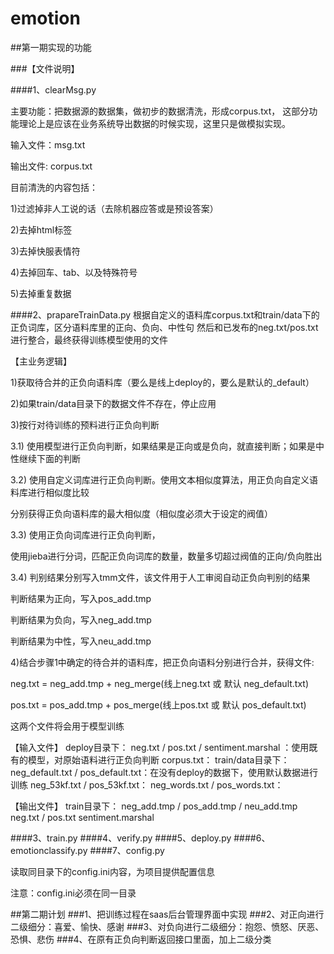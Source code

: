 # emotion

##第一期实现的功能


###【文件说明】

####1、clearMsg.py

主要功能：把数据源的数据集，做初步的数据清洗，形成corpus.txt，
这部分功能理论上是应该在业务系统导出数据的时候实现，这里只是做模拟实现。

输入文件：msg.txt

输出文件: corpus.txt

目前清洗的内容包括：

1)过滤掉非人工说的话（去除机器应答或是预设答案）

2)去掉html标签

3)去掉快服表情符

4)去掉回车、tab、以及特殊符号

5)去掉重复数据


####2、prapareTrainData.py
根据自定义的语料库corpus.txt和train/data下的正负词库，区分语料库里的正向、负向、中性句
然后和已发布的neg.txt/pos.txt进行整合，最终获得训练模型使用的文件

【主业务逻辑】

1)获取待合并的正负向语料库（要么是线上deploy的，要么是默认的_default）

2)如果train/data目录下的数据文件不存在，停止应用

3)按行对待训练的预料进行正负向判断

3.1) 使用模型进行正负向判断，如果结果是正向或是负向，就直接判断；如果是中性继续下面的判断

3.2) 使用自定义词库进行正负向判断。使用文本相似度算法，用正负向自定义语料库进行相似度比较

分别获得正负向语料库的最大相似度（相似度必须大于设定的阀值）

3.3) 使用正负向词库进行正负向判断，

使用jieba进行分词，匹配正负向词库的数量，数量多切超过阀值的正向/负向胜出

3.4) 判别结果分别写入tmm文件，该文件用于人工审阅自动正负向判别的结果

判断结果为正向，写入pos_add.tmp

判断结果为负向，写入neg_add.tmp

判断结果为中性，写入neu_add.tmp

4)结合步骤1中确定的待合并的语料库，把正负向语料分别进行合并，获得文件:

neg.txt = neg_add.tmp + neg_merge(线上neg.txt 或 默认 neg_default.txt)

pos.txt = pos_add.tmp + pos_merge(线上pos.txt 或 默认 pos_default.txt)

这两个文件将会用于模型训练


【输入文件】
deploy目录下：
    neg.txt / pos.txt / sentiment.marshal ：使用既有的模型，对原始语料进行正负向判断
    corpus.txt：
train/data目录下：
    neg_default.txt / pos_default.txt：在没有deploy的数据下，使用默认数据进行训练
    neg_53kf.txt / pos_53kf.txt：
    neg_words.txt / pos_words.txt：

【输出文件】
train目录下：
    neg_add.tmp / pos_add.tmp / neu_add.tmp
    neg.txt / pos.txt
    sentiment.marshal


####3、train.py
####4、verify.py
####5、deploy.py
####6、emotionclassify.py
####7、config.py

读取同目录下的config.ini内容，为项目提供配置信息

注意：config.ini必须在同一目录

##第二期计划
###1、把训练过程在saas后台管理界面中实现
###2、对正向进行二级细分：喜爱、愉快、感谢
###3、对负向进行二级细分：抱怨、愤怒、厌恶、恐惧、悲伤
###4、在原有正负向判断返回接口里面，加上二级分类